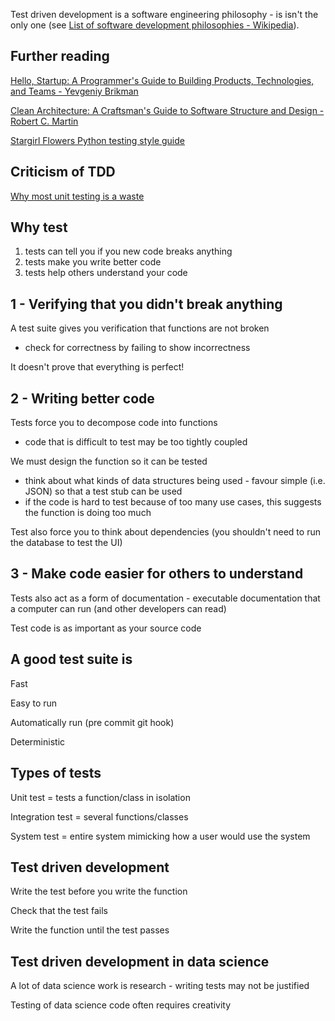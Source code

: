 Test driven development is a software engineering philosophy - is isn't the only one (see [List of software development philosophies - Wikipedia](https://en.wikipedia.org/wiki/List_of_software_development_philosophies)).

## Further reading

[Hello, Startup: A Programmer's Guide to Building Products, Technologies, and Teams - Yevgeniy Brikman](https://www.amazon.co.uk/gp/product/B016YZWDA4/ref=ppx_yo_dt_b_d_asin_title_o01?ie=UTF8&psc=1)

[Clean Architecture: A Craftsman's Guide to Software Structure and Design - Robert C. Martin](https://www.goodreads.com/book/show/18043011-clean-architecture)

[Stargirl Flowers Python testing style guide](https://blog.thea.codes/my-python-testing-style-guide/)

## Criticism of TDD

[Why most unit testing is a waste](https://rbcs-us.com/documents/Why-Most-Unit-Testing-is-Waste.pdf)


## Why test

1. tests can tell you if you new code breaks anything
2. tests make you write better code
3. tests help others understand your code


## 1 - Verifying that you didn't break anything

A test suite gives you verification that functions are not broken
- check for correctness by failing to show incorrectness

It doesn't prove that everything is perfect!


## 2 - Writing better code

Tests force you to decompose code into functions
- code that is difficult to test may be too tightly coupled

We must design the function so it can be tested
- think about what kinds of data structures being used - favour simple (i.e. JSON) so that a test stub can be used
- if the code is hard to test because of too many use cases, this suggests the function is doing too much

Test also force you to think about dependencies (you shouldn't need to run the database to test the UI)



## 3 - Make code easier for others to understand

Tests also act as a form of documentation - executable documentation that a computer can run (and other developers can read)

Test code is as important as your source code


## A good test suite is

Fast

Easy to run 

Automatically run (pre commit git hook)

Deterministic


## Types of tests

Unit test = tests a function/class in isolation

Integration test = several functions/classes

System test = entire system mimicking how a user would use the system


## Test driven development

Write the test before you write the function

Check that the test fails

Write the function until the test passes


## Test driven development in data science

A lot of data science work is research - writing tests may not be justified

Testing of data science code often requires creativity


